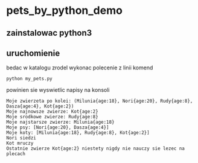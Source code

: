 # pets_by_python_demo

## zainstalowac python3

## uruchomienie

bedac w katalogu zrodel wykonac polecenie z linii komend

```
python my_pets.py
```

powinien sie wyswietlic napisy na konsoli

```
Moje zwierzeta po kolei: (Milunia{age:18}, Nori{age:20}, Rudy{age:8}, Dasza{age:4}, Kot{age:2})
Moje najnowsze zwierze: Kot{age:2}
Moje srodkowe zwierze: Rudy{age:8}
Moje najstarsze zwierze: Milunia{age:18}
Moje psy: [Nori{age:20}, Dasza{age:4}]
Moje koty: [Milunia{age:18}, Rudy{age:8}, Kot{age:2}]
Nori siedzi
Kot mruczy
Ostatnie zwierze Kot{age:2} niestety nigdy nie nauczy sie lezec na plecach
```

